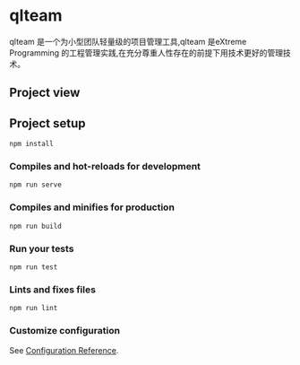# qlteam

qlteam 是一个为小型团队轻量级的项目管理工具,qlteam 是eXtreme Programming 的工程管理实践,在充分尊重人性存在的前提下用技术更好的管理技术。

## Project view




## Project setup
```
npm install
```

### Compiles and hot-reloads for development
```
npm run serve
```

### Compiles and minifies for production
```
npm run build
```

### Run your tests
```
npm run test
```

### Lints and fixes files
```
npm run lint
```

### Customize configuration
See [Configuration Reference](https://cli.vuejs.org/config/).
